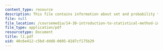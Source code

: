 ```yaml
---
content_type: resource
description: This file contains information about set and probability theory.
file: null
file_location: /coursemedia/14-30-introduction-to-statistical-method-in-economics-spring-2006/40c6e412c5bdddd806058187cf175b29_l1.pdf
file_type: application/pdf
resourcetype: Document
title: l1.pdf
uid: 40c6e412-c5bd-ddd8-0605-8187cf175b29
---
```

